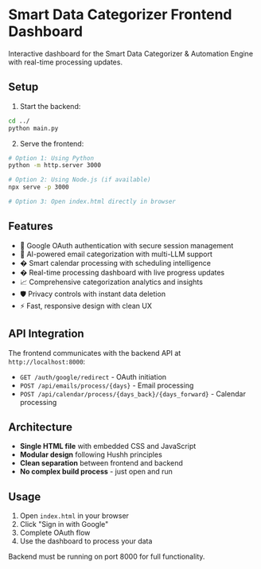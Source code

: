 # Smart Data Categorizer Frontend Dashboard

Interactive dashboard for the Smart Data Categorizer & Automation Engine with real-time processing updates.

## Setup

1. Start the backend:
```bash
cd ../
python main.py
```

2. Serve the frontend:
```bash
# Option 1: Using Python
python -m http.server 3000

# Option 2: Using Node.js (if available)
npx serve -p 3000

# Option 3: Open index.html directly in browser
```

## Features

- 🔐 Google OAuth authentication with secure session management
- 🧠 AI-powered email categorization with multi-LLM support
- � Smart calendar processing with scheduling intelligence
- � Real-time processing dashboard with live progress updates
- 📈 Comprehensive categorization analytics and insights
- 🛡️ Privacy controls with instant data deletion
- ⚡ Fast, responsive design with clean UX

## API Integration

The frontend communicates with the backend API at `http://localhost:8000`:

- `GET /auth/google/redirect` - OAuth initiation
- `POST /api/emails/process/{days}` - Email processing
- `POST /api/calendar/process/{days_back}/{days_forward}` - Calendar processing

## Architecture

- **Single HTML file** with embedded CSS and JavaScript
- **Modular design** following Hushh principles
- **Clean separation** between frontend and backend
- **No complex build process** - just open and run

## Usage

1. Open `index.html` in your browser
2. Click "Sign in with Google"
3. Complete OAuth flow
4. Use the dashboard to process your data

Backend must be running on port 8000 for full functionality.
